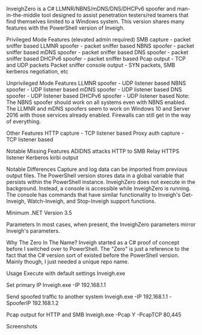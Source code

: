 InveighZero is a C# LLMNR/NBNS/mDNS/DNS/DHCPv6 spoofer and man-in-the-middle tool designed to assist penetration testers/red teamers that find themselves limited to a Windows system. This version shares many features with the PowerShell version of Inveigh.




Privileged Mode Features (elevated admin required)
SMB capture - packet sniffer based
LLMNR spoofer - packet sniffer based
NBNS spoofer - packet sniffer based
mDNS spoofer - packet sniffer based
DNS spoofer - packet sniffer based
DHCPv6 spoofer - packet sniffer based
Pcap output - TCP and UDP packets
Packet sniffer console output - SYN packets, SMB kerberos negotiation, etc

Unprivileged Mode Features
LLMNR spoofer - UDP listener based
NBNS spoofer - UDP listener based
mDNS spoofer - UDP listener based
DNS spoofer - UDP listener based
DHCPv6 spoofer - UDP listener based
Note: The NBNS spoofer should work on all systems even with NBNS enabled. The LLMNR and mDNS spoofers seem to work on Windows 10 and Server 2016 with those services already enabled. Firewalls can still get in the way of everything.

Other Features
HTTP capture - TCP listener based
Proxy auth capture - TCP listener based

Notable Missing Features
ADIDNS attacks
HTTP to SMB Relay
HTTPS listener
Kerberos kirbi output

Notable Differences
Capture and log data can be imported from previous output files. The PowerShell version stores data in a global variable that persists within the PowerShell instance.
InveighZero does not execute in the background. Instead, a console is accessible while InveighZero is running. The console has commands that have similar functionality to Inveigh's Get-Inveigh, Watch-Inveigh, and Stop-Inveigh support functions.

Minimum .NET Version
3.5


Parameters
In most cases, when present, the InveighZero parameters mirror Inveigh's parameters.


Why The Zero In The Name?
Inveigh started as a C# proof of concept before I switched over to PowerShell. The "Zero" is just a reference to the fact that the C# version sort of existed before the PowerShell version. Mainly though, I just needed a unique repo name.


Usage
Execute with default settings
Inveigh.exe

Set primary IP
Inveigh.exe -IP 192.168.1.1

Send spoofed traffic to another system
Inveigh.exe -IP 192.168.1.1 -SpooferIP 192.168.1.2

Pcap output for HTTP and SMB
Inveigh.exe -Pcap Y -PcapTCP 80,445


Screenshots




